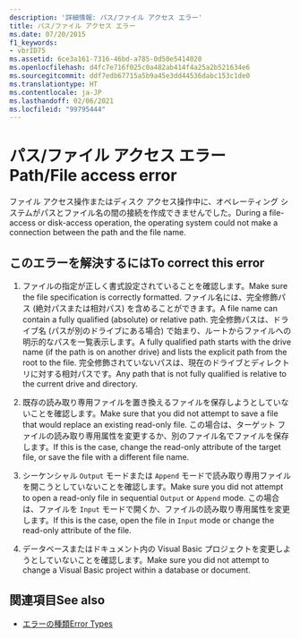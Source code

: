 ```yaml
---
description: '詳細情報: パス/ファイル アクセス エラー'
title: パス/ファイル アクセス エラー
ms.date: 07/20/2015
f1_keywords:
- vbrID75
ms.assetid: 6ce3a161-7316-46bd-a785-0d50e5414020
ms.openlocfilehash: d4fc7e716f025c0a482ab414f4a25a2b521634e6
ms.sourcegitcommit: ddf7edb67715a5b9a45e3dd44536dabc153c1de0
ms.translationtype: HT
ms.contentlocale: ja-JP
ms.lasthandoff: 02/06/2021
ms.locfileid: "99795444"
---
```

# <a name="pathfile-access-error"></a><span data-ttu-id="77cd7-103">パス/ファイル アクセス エラー</span><span class="sxs-lookup"><span data-stu-id="77cd7-103">Path/File access error</span></span>

<span data-ttu-id="77cd7-104">ファイル アクセス操作またはディスク アクセス操作中に、オペレーティング システムがパスとファイル名の間の接続を作成できませんでした。</span><span class="sxs-lookup"><span data-stu-id="77cd7-104">During a file-access or disk-access operation, the operating system could not make a connection between the path and the file name.</span></span>  
  
## <a name="to-correct-this-error"></a><span data-ttu-id="77cd7-105">このエラーを解決するには</span><span class="sxs-lookup"><span data-stu-id="77cd7-105">To correct this error</span></span>  
  
1. <span data-ttu-id="77cd7-106">ファイルの指定が正しく書式設定されていることを確認します。</span><span class="sxs-lookup"><span data-stu-id="77cd7-106">Make sure the file specification is correctly formatted.</span></span> <span data-ttu-id="77cd7-107">ファイル名には、完全修飾パス (絶対パスまたは相対パス) を含めることができます。</span><span class="sxs-lookup"><span data-stu-id="77cd7-107">A file name can contain a fully qualified (absolute) or relative path.</span></span> <span data-ttu-id="77cd7-108">完全修飾パスは、ドライブ名 (パスが別のドライブにある場合) で始まり、ルートからファイルへの明示的なパスを一覧表示します。</span><span class="sxs-lookup"><span data-stu-id="77cd7-108">A fully qualified path starts with the drive name (if the path is on another drive) and lists the explicit path from the root to the file.</span></span> <span data-ttu-id="77cd7-109">完全修飾されていないパスは、現在のドライブとディレクトリに対する相対パスです。</span><span class="sxs-lookup"><span data-stu-id="77cd7-109">Any path that is not fully qualified is relative to the current drive and directory.</span></span>  
  
2. <span data-ttu-id="77cd7-110">既存の読み取り専用ファイルを置き換えるファイルを保存しようとしていないことを確認します。</span><span class="sxs-lookup"><span data-stu-id="77cd7-110">Make sure that you did not attempt to save a file that would replace an existing read-only file.</span></span> <span data-ttu-id="77cd7-111">この場合は、ターゲット ファイルの読み取り専用属性を変更するか、別のファイル名でファイルを保存します。</span><span class="sxs-lookup"><span data-stu-id="77cd7-111">If this is the case, change the read-only attribute of the target file, or save the file with a different file name.</span></span>  
  
3. <span data-ttu-id="77cd7-112">シーケンシャル `Output` モードまたは `Append` モードで読み取り専用ファイルを開こうとしていないことを確認します。</span><span class="sxs-lookup"><span data-stu-id="77cd7-112">Make sure you did not attempt to open a read-only file in sequential `Output` or `Append` mode.</span></span> <span data-ttu-id="77cd7-113">この場合は、ファイルを `Input` モードで開くか、ファイルの読み取り専用属性を変更します。</span><span class="sxs-lookup"><span data-stu-id="77cd7-113">If this is the case, open the file in `Input` mode or change the read-only attribute of the file.</span></span>  
  
4. <span data-ttu-id="77cd7-114">データベースまたはドキュメント内の Visual Basic プロジェクトを変更しようとしていないことを確認します。</span><span class="sxs-lookup"><span data-stu-id="77cd7-114">Make sure you did not attempt to change a Visual Basic project within a database or document.</span></span>  
  
## <a name="see-also"></a><span data-ttu-id="77cd7-115">関連項目</span><span class="sxs-lookup"><span data-stu-id="77cd7-115">See also</span></span>

- [<span data-ttu-id="77cd7-116">エラーの種類</span><span class="sxs-lookup"><span data-stu-id="77cd7-116">Error Types</span></span>](../../programming-guide/language-features/error-types.md)
